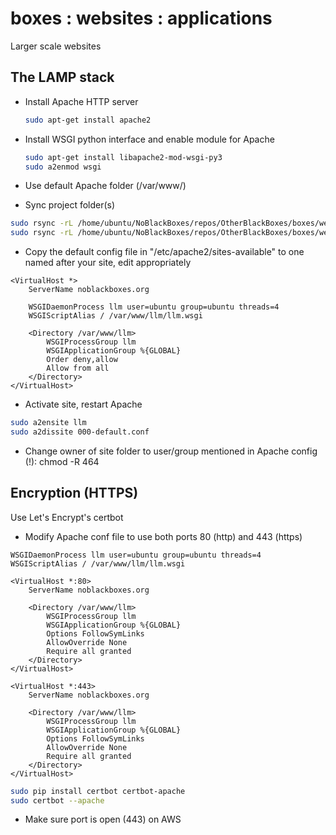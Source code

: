 # boxes : websites : applications

Larger scale websites

## The LAMP stack

- Install Apache HTTP server

    ```bash
    sudo apt-get install apache2
    ```

- Install WSGI python interface and enable module for Apache

    ```bash
    sudo apt-get install libapache2-mod-wsgi-py3
    sudo a2enmod wsgi
    ```

- Use default Apache folder (/var/www/<site-name>)

- Sync project folder(s)

```bash
sudo rsync -rL /home/ubuntu/NoBlackBoxes/repos/OtherBlackBoxes/boxes/websites/applications/flask/gptvswiki /var/www/llm
sudo rsync -rL /home/ubuntu/NoBlackBoxes/repos/OtherBlackBoxes/boxes/websites/applications/flask/wsgi/llm.wsgi /var/www/llm
```

- Copy the default config file in "/etc/apache2/sites-available" to one named after your site, edit appropriately

```text
<VirtualHost *>
    ServerName noblackboxes.org

    WSGIDaemonProcess llm user=ubuntu group=ubuntu threads=4
    WSGIScriptAlias / /var/www/llm/llm.wsgi

    <Directory /var/www/llm>
        WSGIProcessGroup llm
        WSGIApplicationGroup %{GLOBAL}
        Order deny,allow
        Allow from all
    </Directory>
</VirtualHost>
```

- Activate site, restart Apache

```bash
sudo a2ensite llm
sudo a2dissite 000-default.conf
```

- Change owner of site folder to user/group mentioned in Apache config (!): chmod -R 464

## Encryption (HTTPS)

Use Let's Encrypt's certbot

- Modify Apache conf file to use both ports 80 (http) and 443 (https)

```text
WSGIDaemonProcess llm user=ubuntu group=ubuntu threads=4
WSGIScriptAlias / /var/www/llm/llm.wsgi

<VirtualHost *:80>
    ServerName noblackboxes.org

    <Directory /var/www/llm>
        WSGIProcessGroup llm
        WSGIApplicationGroup %{GLOBAL}
        Options FollowSymLinks
        AllowOverride None
        Require all granted
    </Directory>
</VirtualHost>

<VirtualHost *:443>
    ServerName noblackboxes.org

    <Directory /var/www/llm>
        WSGIProcessGroup llm
        WSGIApplicationGroup %{GLOBAL}
        Options FollowSymLinks
        AllowOverride None
        Require all granted
    </Directory>
</VirtualHost>
```


```bash
sudo pip install certbot certbot-apache
sudo certbot --apache
```

- Make sure port is open (443) on AWS